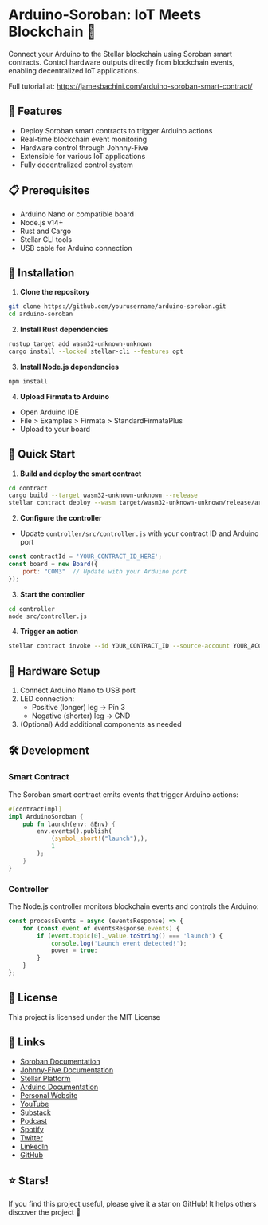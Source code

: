# Arduino-Soroban: IoT Meets Blockchain 🚀

Connect your Arduino to the Stellar blockchain using Soroban smart contracts. Control hardware outputs directly from blockchain events, enabling decentralized IoT applications.

Full tutorial at: https://jamesbachini.com/arduino-soroban-smart-contract/

## 🌟 Features

- Deploy Soroban smart contracts to trigger Arduino actions
- Real-time blockchain event monitoring
- Hardware control through Johnny-Five
- Extensible for various IoT applications
- Fully decentralized control system

## 📋 Prerequisites

- Arduino Nano or compatible board
- Node.js v14+
- Rust and Cargo
- Stellar CLI tools
- USB cable for Arduino connection

## 🔧 Installation

1. **Clone the repository**
```bash
git clone https://github.com/yourusername/arduino-soroban.git
cd arduino-soroban
```

2. **Install Rust dependencies**
```bash
rustup target add wasm32-unknown-unknown
cargo install --locked stellar-cli --features opt
```

3. **Install Node.js dependencies**
```bash
npm install
```

4. **Upload Firmata to Arduino**
- Open Arduino IDE
- File > Examples > Firmata > StandardFirmataPlus
- Upload to your board

## 🚀 Quick Start

1. **Build and deploy the smart contract**
```bash
cd contract
cargo build --target wasm32-unknown-unknown --release
stellar contract deploy --wasm target/wasm32-unknown-unknown/release/arduino-soroban.wasm --source YOUR_ACCOUNT --network testnet
```

2. **Configure the controller**
- Update `controller/src/controller.js` with your contract ID and Arduino port
```javascript
const contractId = 'YOUR_CONTRACT_ID_HERE';
const board = new Board({
    port: "COM3"  // Update with your Arduino port
});
```

3. **Start the controller**
```bash
cd controller
node src/controller.js
```

4. **Trigger an action**
```bash
stellar contract invoke --id YOUR_CONTRACT_ID --source-account YOUR_ACCOUNT --network testnet -- launch
```

## 🔌 Hardware Setup

1. Connect Arduino Nano to USB port
2. LED connection:
   - Positive (longer) leg → Pin 3
   - Negative (shorter) leg → GND
3. (Optional) Add additional components as needed

## 🛠 Development

### Smart Contract

The Soroban smart contract emits events that trigger Arduino actions:

```rust
#[contractimpl]
impl ArduinoSoroban {
    pub fn launch(env: &Env) {
        env.events().publish(
            (symbol_short!("launch"),),
            1
        );
    }
}
```

### Controller

The Node.js controller monitors blockchain events and controls the Arduino:

```javascript
const processEvents = async (eventsResponse) => {
    for (const event of eventsResponse.events) {
        if (event.topic[0]._value.toString() === 'launch') {
            console.log('Launch event detected!');
            power = true;
        }
    }
};
```

## 📜 License

This project is licensed under the MIT License

## 🔗 Links

- [Soroban Documentation](https://soroban.stellar.org/)
- [Johnny-Five Documentation](http://johnny-five.io/)
- [Stellar Platform](https://www.stellar.org/)
- [Arduino Documentation](https://www.arduino.cc/)
- [Personal Website](https://jamesbachini.com)
- [YouTube](https://www.youtube.com/c/JamesBachini?sub_confirmation=1)
- [Substack](https://bachini.substack.com)
- [Podcast](https://podcasters.spotify.com/pod/show/jamesbachini)
- [Spotify](https://open.spotify.com/show/2N0D9nvdxoe9rY3jxE4nOZ)
- [Twitter](https://twitter.com/james_bachini)
- [LinkedIn](https://www.linkedin.com/in/james-bachini/)
- [GitHub](https://github.com/jamesbachini)


## ⭐ Stars!

If you find this project useful, please give it a star on GitHub! It helps others discover the project 💖